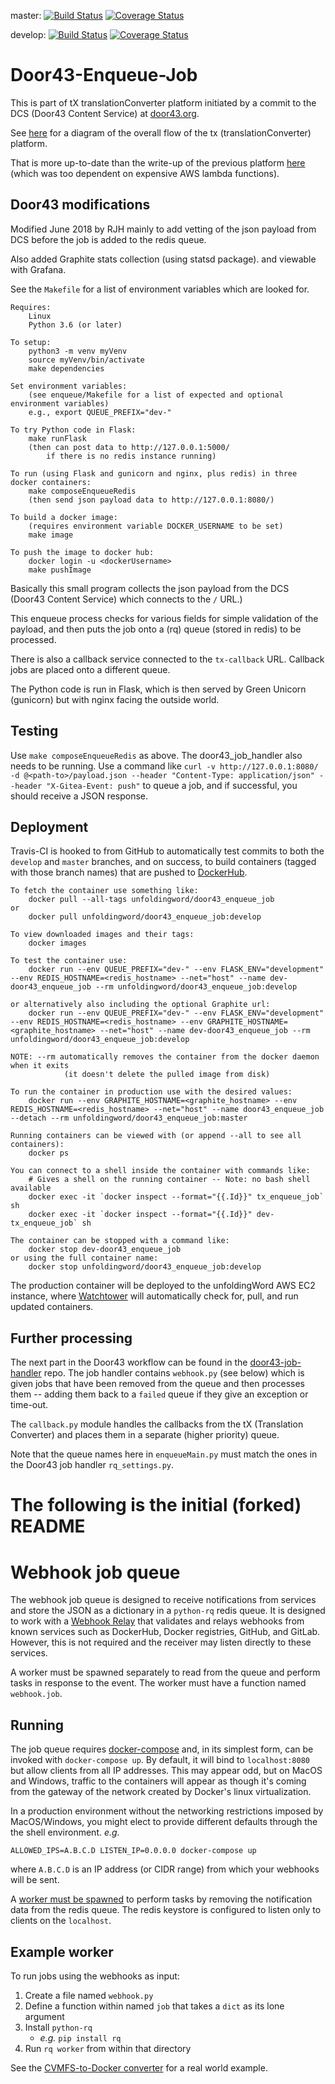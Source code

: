 master:
[![Build Status](https://travis-ci.org/unfoldingWord-dev/door43-enqueue-job.svg?branch=master)](https://travis-ci.org/unfoldingWord-dev/door43-enqueue-job?branch=master)
[![Coverage Status](https://coveralls.io/repos/github/unfoldingWord-dev/door43-enqueue-job/badge.svg?branch=master)](https://coveralls.io/github/unfoldingWord-dev/door43-enqueue-job?branch=master)

develop:
[![Build Status](https://travis-ci.org/unfoldingWord-dev/door43-enqueue-job.svg?branch=develop)](https://travis-ci.org/unfoldingWord-dev/door43-enqueue-job?branch=develop)
[![Coverage Status](https://coveralls.io/repos/github/unfoldingWord-dev/door43-enqueue-job/badge.svg?branch=develop)](https://coveralls.io/github/unfoldingWord-dev/door43-enqueue-job?branch=develop)

# Door43-Enqueue-Job

This is part of tX translationConverter platform initiated by a commit to the
DCS (Door43 Content Service) at [door43.org](https://door43.org/).

See [here](https://forum.ccbt.bible/t/door43-org-tx-development-architecture/65)
for a diagram of the overall flow of the tx (translationConverter) platform.

That is more up-to-date than the write-up of the previous platform
[here](https://github.com/unfoldingWord-dev/door43.org/wiki/tX-Development-Architecture)
(which was too dependent on expensive AWS lambda functions).


## Door43 modifications

Modified June 2018 by RJH mainly to add vetting of the json payload from DCS
before the job is added to the redis queue.

Also added Graphite stats collection (using statsd package).
and viewable with Grafana.

See the `Makefile` for a list of environment variables which are looked for.

```
Requires:
    Linux
    Python 3.6 (or later)

To setup:
    python3 -m venv myVenv
    source myVenv/bin/activate
    make dependencies

Set environment variables:
    (see enqueue/Makefile for a list of expected and optional environment variables)
    e.g., export QUEUE_PREFIX="dev-"

To try Python code in Flask:
    make runFlask
    (then can post data to http://127.0.0.1:5000/
        if there is no redis instance running)

To run (using Flask and gunicorn and nginx, plus redis) in three docker containers:
    make composeEnqueueRedis
    (then send json payload data to http://127.0.0.1:8080/)

To build a docker image:
    (requires environment variable DOCKER_USERNAME to be set)
    make image

To push the image to docker hub:
    docker login -u <dockerUsername>
    make pushImage
```

Basically this small program collects the json payload from the DCS (Door43
Content Service) which connects to the `/` URL.)

This enqueue process checks for various fields for simple validation of the
payload, and then puts the job onto a (rq) queue (stored in redis) to be
processed.

There is also a callback service connected to the `tx-callback` URL.
Callback jobs are placed onto a different queue.

The Python code is run in Flask, which is then served by Green Unicorn (gunicorn)
but with nginx facing the outside world.

## Testing

Use `make composeEnqueueRedis` as above.
The door43_job_handler also needs to be running.
Use a command like `curl -v http://127.0.0.1:8080/ -d @<path-to>/payload.json --header "Content-Type: application/json" --header "X-Gitea-Event: push"` to queue a job, and if successful, you should receive a JSON response.


## Deployment

Travis-CI is hooked to from GitHub to automatically test commits to both the `develop`
and `master` branches, and on success, to build containers (tagged with those branch names)
that are pushed to [DockerHub](https://hub.docker.com/u/unfoldingword/).

```
To fetch the container use something like:
    docker pull --all-tags unfoldingword/door43_enqueue_job
or
    docker pull unfoldingword/door43_enqueue_job:develop

To view downloaded images and their tags:
    docker images

To test the container use:
    docker run --env QUEUE_PREFIX="dev-" --env FLASK_ENV="development" --env REDIS_HOSTNAME=<redis_hostname> --net="host" --name dev-door43_enqueue_job --rm unfoldingword/door43_enqueue_job:develop

or alternatively also including the optional Graphite url:
    docker run --env QUEUE_PREFIX="dev-" --env FLASK_ENV="development" --env REDIS_HOSTNAME=<redis_hostname> --env GRAPHITE_HOSTNAME=<graphite_hostname> --net="host" --name dev-door43_enqueue_job --rm unfoldingword/door43_enqueue_job:develop

NOTE: --rm automatically removes the container from the docker daemon when it exits
            (it doesn't delete the pulled image from disk)

To run the container in production use with the desired values:
    docker run --env GRAPHITE_HOSTNAME=<graphite_hostname> --env REDIS_HOSTNAME=<redis_hostname> --net="host" --name door43_enqueue_job --detach --rm unfoldingword/door43_enqueue_job:master

Running containers can be viewed with (or append --all to see all containers):
    docker ps

You can connect to a shell inside the container with commands like:
	# Gives a shell on the running container -- Note: no bash shell available
	docker exec -it `docker inspect --format="{{.Id}}" tx_enqueue_job` sh
	docker exec -it `docker inspect --format="{{.Id}}" dev-tx_enqueue_job` sh

The container can be stopped with a command like:
    docker stop dev-door43_enqueue_job
or using the full container name:
    docker stop unfoldingword/door43_enqueue_job:develop
```

The production container will be deployed to the unfoldingWord AWS EC2 instance, where
[Watchtower](https://github.com/v2tec/watchtower) will automatically check for, pull, and run updated containers.

## Further processing

The next part in the Door43 workflow can be found in the [door43-job-handler](https://github.com/unfoldingWord-dev/door43-job-handler)
repo. The job handler contains `webhook.py` (see below) which is given jobs
that have been removed from the queue and then processes them -- adding them
back to a `failed` queue if they give an exception or time-out.

The `callback.py` module handles the callbacks from the tX (Translation Converter)
and places them in a separate (higher priority) queue.

Note that the queue names here in `enqueueMain.py` must match the ones
in the Door43 job handler `rq_settings.py`.


# The following is the initial (forked) README
# Webhook job queue
The webhook job queue is designed to receive notifications from services and
store the JSON as a dictionary in a `python-rq` redis queue. It is designed
to work with a [Webhook Relay](https://github.com/lscsoft/webhook-relay) that
validates and relays webhooks from known services such as DockerHub, Docker
registries, GitHub, and GitLab. However, this is not required and the receiver
may listen directly to these services.

A worker must be spawned separately to read from the queue and perform tasks in
response to the event. The worker must have a function named `webhook.job`.

## Running

The job queue requires [docker-compose](https://docs.docker.com/compose/install/)
and, in its simplest form, can be invoked with `docker-compose up`. By default,
it will bind to `localhost:8080` but allow clients from all IP addresses. This
may appear odd, but on MacOS and Windows, traffic to the containers will appear
as though it's coming from the gateway of the network created by
Docker's linux virtualization.

In a production environment without the networking restrictions imposed by
MacOS/Windows, you might elect to provide different defaults through the
the shell environment. _e.g._
```
ALLOWED_IPS=A.B.C.D LISTEN_IP=0.0.0.0 docker-compose up
```
where `A.B.C.D` is an IP address (or CIDR range) from which your webhooks will
be sent.

A [worker must be spawned](#example-worker) to perform tasks by removing the
notification data from the redis queue. The redis keystore is configured to
listen only to clients on the `localhost`.

## Example worker
To run jobs using the webhooks as input:

1. Create a file named `webhook.py`
2. Define a function within named `job` that takes a `dict` as its lone argument
3. Install `python-rq`
    * _e.g._ `pip install rq`
4. Run `rq worker` from within that directory

See the [CVMFS-to-Docker converter](https://github.com/lscsoft/cvmfs-docker-worker)
for a real world example.
